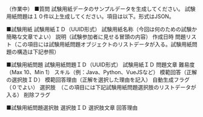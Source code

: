 （作業中）
■質問
試験用紙データのサンプルデータを生成してください。
試験用紙問題は１０件以上生成してください。項目は以下。形式はJSON。

■試験用紙
試験用紙ＩＤ（UUID形式）
試験用紙名称（今回は何のための試験か簡略な文章でよい）
説明（試験参加者に見せる冒頭の内容）
作成日時
問題リスト（この項目には試験用紙問題オブジェクトのリストデータが入る。試験用紙問題の構造は下記参照）

■試験用紙問題
試験用紙問題ＩＤ（UUID形式）
試験用紙ＩＤ
問題文章
難易度（Max 10、Min 1）
スキル（例：Java、Python、VueJSなど）
模範回答（正解の選択肢ＩＤ）
模範回答理由（正解を選択した理由を記入）
自動生成フラグ（０でよい）
選択肢　（この項目には下記試験用紙問題選択肢のリストデータが入る）
削除フラグ

■試験用紙問題選択肢
選択肢ＩＤ
選択肢文章
回答理由
